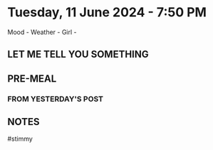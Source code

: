 # Tuesday, 11 June 2024 - 7:50 PM
 Mood -
 Weather -
 Girl -

 ## LET ME TELL YOU SOMETHING 

 ## PRE-MEAL 

### FROM YESTERDAY'S POST

 ## NOTES

 #stimmy

 